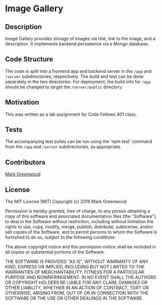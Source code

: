 # Image Gallery

## Description

Image Gallery provides storage of images via title, link to the image, and a description.
It implements backend persistence via a Mongo database.

## Code Structure

The code is split into a frontend app and backend server in the `/app` and `/server` 
subdirectories, respectively. The build and test can be done separately in the two
directories. For deployment, the build info for `/app` should be changed to target the
`/server/public` directory.

## Motivation

This was written as a lab assignment for Code Fellows 401 class.

## Tests

The accompanying test suites can be run using the 'npm test' command from the `/app`
and `/server` subdirectories, as appropriate.

## Contributors

[Mark Greenwood](https://github.com/markgreenwood)

## License

The MIT License (MIT)
Copyright (c) 2016 Mark Greenwood

Permission is hereby granted, free of charge, to any person obtaining a copy of this software and associated documentation files (the "Software"), to deal in the Software without restriction, including without limitation the rights to use, copy, modify, merge, publish, distribute, sublicense, and/or sell copies of the Software, and to permit persons to whom the Software is furnished to do so, subject to the following conditions:

The above copyright notice and this permission notice shall be included in all copies or substantial portions of the Software.

THE SOFTWARE IS PROVIDED "AS IS", WITHOUT WARRANTY OF ANY KIND, EXPRESS OR IMPLIED, INCLUDING BUT NOT LIMITED TO THE WARRANTIES OF MERCHANTABILITY, FITNESS FOR A PARTICULAR PURPOSE AND NONINFRINGEMENT. IN NO EVENT SHALL THE AUTHORS OR COPYRIGHT HOLDERS BE LIABLE FOR ANY CLAIM, DAMAGES OR OTHER LIABILITY, WHETHER IN AN ACTION OF CONTRACT, TORT OR OTHERWISE, ARISING FROM, OUT OF OR IN CONNECTION WITH THE SOFTWARE OR THE USE OR OTHER DEALINGS IN THE SOFTWARE.
